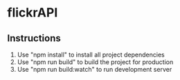 # flickrAPI

## Instructions

1. Use "npm install" to install all project dependencies 
2. Use "npm run build" to build the project for production
3. Use "npm run build:watch" to run development server